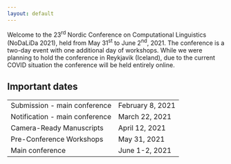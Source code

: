 ```yaml
---
layout: default
---
```


Welcome to the 23<sup>rd</sup> Nordic Conference on Computational Linguistics (NoDaLiDa 2021), held from May 31<sup>st</sup> to June 2<sup>nd</sup>, 2021. The conference is a two-day event with one additional day of workshops. <!--The conference takes place at <a href="http://www.ru.is">Reykjavik University</a> and is hosted by <a href="http://www.ru.is">Almannarómur</a>. We are closely monitoring the ongoing pandemic and will update the conference plans (e.g. moving to a virtual or hybrid format) as needed closer to the conference dates.-->
While we were planning to hold the conference in Reykjavik (Iceland), due to the current COVID situation the conference will be held entirely online.

<!-- Box 
<div class="box" markdown="1">
  <p><b>LATEST NEWS</b></p>
  <p><b>October 2</b> Next NoDaLiDa will be in 2021 in Reykjavík, Iceland</p>
  <p><b>October 1</b> Proceedings now in the <a href="https://aclweb.org/anthology/volumes/W19-61/">ACL anthology</a> </p>
</div>
-->

## Important dates <a id="dates"></a>

<div class="table-wrapper">
  <table>
    <tbody>
      <tr><td>Submission - main conference</td> <td>February 8, 2021</td></tr>
      <tr><td>Notification - main conference</td> <td>March 22, 2021</td></tr>
      <tr><td>Camera-Ready Manuscripts</td> <td>April 12, 2021</td></tr>
      <tr><td>Pre-Conference Workshops</td> <td>May 31, 2021</td></tr>
      <tr><td>Main conference</td> <td>June 1-2, 2021</td></tr>
    </tbody>
  </table>
</div>
